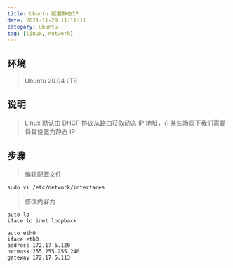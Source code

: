 ```yaml
---
title: Ubuntu 配置静态IP
date: 2021-11-29 11:11:11
category: Ubuntu
tag: [linux, network]
---
```


## 环境

> Ubuntu 20.04 LTS



## 说明

> Linux 默认由 DHCP 协议从路由获取动态 IP 地址，在某些场景下我们需要将其设置为静态 IP



## 步骤

> 编辑配置文件

```shell
sudo vi /etc/network/interfaces
```

> 修改内容为

```shell
auto lo
iface lo inet loopback

auto eth0
iface eth0
address 172.17.5.120
netmask 255.255.255.240
gateway 172.17.5.113
```





